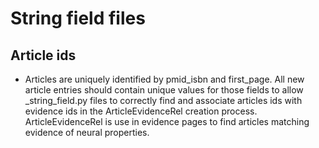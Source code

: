 String field files
==================

## Article ids
- Articles are uniquely identified by pmid_isbn and first_page. All new article entries 
should contain unique values for those fields to allow <matrix>_string_field.py files to
correctly find and associate articles ids with evidence ids in the ArticleEvidenceRel
creation process. ArticleEvidenceRel is use in evidence pages to find articles matching
evidence of neural properties.
